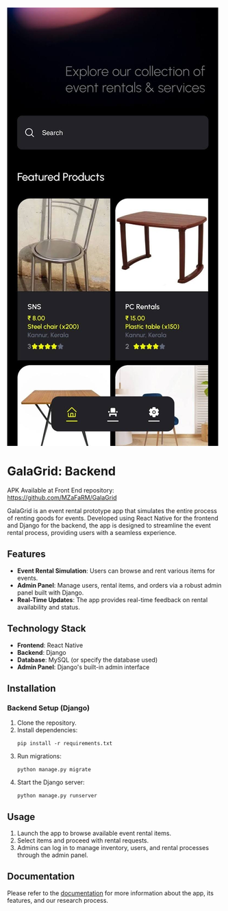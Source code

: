 ![GalaGrid Screenshot](./assets/readme-banner.jpeg)

# GalaGrid: Backend

APK Available at Front End repository: https://github.com/MZaFaRM/GalaGrid

GalaGrid is an event rental prototype app that simulates the entire process of renting goods for events. Developed using React Native for the frontend and Django for the backend, the app is designed to streamline the event rental process, providing users with a seamless experience.

## Features

-   **Event Rental Simulation**: Users can browse and rent various items for events.
-   **Admin Panel**: Manage users, rental items, and orders via a robust admin panel built with Django.
-   **Real-Time Updates**: The app provides real-time feedback on rental availability and status.

## Technology Stack

-   **Frontend**: React Native
-   **Backend**: Django
-   **Database**: MySQL (or specify the database used)
-   **Admin Panel**: Django's built-in admin interface

## Installation

### Backend Setup (Django)

1. Clone the repository.
2. Install dependencies:
    ```
    pip install -r requirements.txt
    ```
3. Run migrations:
    ```
    python manage.py migrate
    ```
4. Start the Django server:
    ```
    python manage.py runserver
    ```

## Usage

1. Launch the app to browse available event rental items.
2. Select items and proceed with rental requests.
3. Admins can log in to manage inventory, users, and rental processes through the admin panel.

## Documentation

Please refer to the [documentation](https://docs.google.com/document/d/1Tr0d44l_zhIzMfHhEi75VvWnn9LKOXf2tJz7vhFdWi0/edit?usp=sharing) for more information about the app, its features, and our research process.
